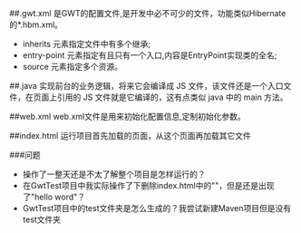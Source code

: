##.gwt.xml
是GWT的配置文件,是开发中必不可少的文件，功能类似Hibernate 的*.hbm.xml。
+ inherits 元素指定文件中有多个继承;
+ entry-point 元素指定有且只有一个入口,内容是EntryPoint实现类的全名;
+ source 元素指定多个资源。

##.java
实现前台的业务逻辑，将来它会编译成 JS 文件，该文件还是一个入口文件，在页面上引用的 JS 文件就是它编译的，这有点类似 java 中的 main 方法。

##web.xml
web.xml文件是用来初始化配置信息,定制初始化参数。

##index.html
运行项目首先加载的页面，从这个页面再加载其它文件

###问题
+ 操作了一整天还是不太了解整个项目是怎样运行的？
+ 在GwtTest项目中我实际操作了下删除index.html中的"<script type="text/javascript" language="javascript" src="test/test.nocache.js"></script>"，但是还是出现了"hello word"？
+ GwtTest项目中的test文件夹是怎么生成的？我尝试新建Maven项目但是没有test文件夹
